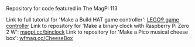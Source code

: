 Repository for code featured in The MagPi 113

Link to full tutorial for 'Make a Build HAT game controller': [LEGO® game controller](https://projects.raspberrypi.org/en/projects/lego-game-controller)
Link to repository for 'Make a binary clock with Raspberry Pi Zero 2 W': [magpi.cc/binclock](https://magpi.cc/binclock)
Link to repository for 'Make a Pico musical cheese box': [wfmag.cc/CheeseBox](https://wfmag.cc/CheeseBox)